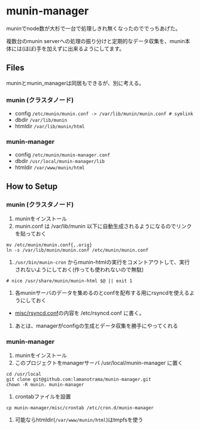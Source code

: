 # munin-manager

muninでnode数が大杉で一台で処理しきれ無くなったのででっちあげた。

複数台のmunin serverへの処理の振り分けと定期的なデータ収集を、munin本体には(ほぼ)手を加えずに出来るようにしてます。


## Files

muninとmunin_managerは同居もできるが、別に考える。

### munin (クラスタノード)

* config  `/etc/munin/munin.conf -> /var/lib/munin/munin.conf # symlink`
* dbdir   `/var/lib/munin`
* htmldir `/var/lib/munin/html`

### munin-manager

* config  `/etc/munin/munin-manager.conf`
* dbdir   `/usr/local/munin-manager/lib`
* htmldir `/var/www/munin/html`


## How to Setup

### munin (クラスタノード)

1. muninをインストール
1. munin.conf は /var/lib/munin 以下に自動生成されるようになるのでリンクを貼っておく
```
mv /etc/munin/munin.conf{,.orig}
ln -s /var/lib/munin/munin.conf /etc/munin/munin.conf
```

1. `/usr/bin/munin-cron` からmunin-htmlの実行をコメントアウトして、実行されないようにしておく(作っても使われないので無駄)
```
# nice /usr/share/munin/munin-html $@ || exit 1
```

1. 各muninサーバのデータを集めるのとconfを配布する用にrsyncdを使えるようにしておく
  * [misc/rsyncd.conf](https://github.com/lamanotrama/munin-manager/blob/master/misc/rsyncd.conf)の内容を /etc/rsyncd.conf に書く。
1. あとは、managerがconfigの生成とデータ収集を勝手にやってくれる

### munin-manager

1. muninをインストール
1. このプロジェクトをmanagerサーバ /usr/local/munin-manager に置く
```
cd /usr/local
git clone git@github.com:lamanotrama/munin-manager.git
chown -R munin. munin-manager
```

1. crontabファイルを設置
```
cp munin-manager/misc/crontab /etc/cron.d/munin-manager
```

1. 可能ならhtmldir(`/var/www/munin/html`)はtmpfsを使う




